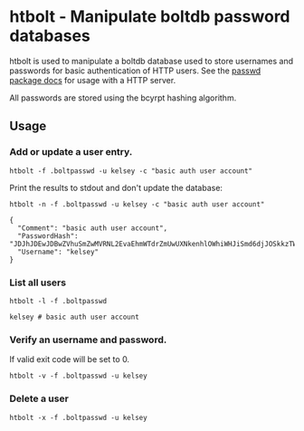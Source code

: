 # htbolt - Manipulate boltdb password databases

htbolt is used to manipulate a boltdb database used to store usernames and passwords for basic authentication of HTTP users. See the [passwd package docs](passwd) for usage with a HTTP server.

All passwords are stored using the bcyrpt hashing algorithm.

## Usage

### Add or update a user entry.

```
htbolt -f .boltpasswd -u kelsey -c "basic auth user account"
```

Print the results to stdout and don't update the database:

```
htbolt -n -f .boltpasswd -u kelsey -c "basic auth user account"
```

```
{
  "Comment": "basic auth user account",
  "PasswordHash": "JDJhJDEwJDBwZVhuSmZwMVRNL2EvaEhmWTdrZmUwUXNkenhlOWhiWHJiSmd6djJOSkkzTWdEQ09vNEpl",
  "Username": "kelsey"
}
```

### List all users

```
htbolt -l -f .boltpasswd
```
```
kelsey # basic auth user account 
```

### Verify an username and password.

If valid exit code will be set to 0.

```
htbolt -v -f .boltpasswd -u kelsey
```

### Delete a user

```
htbolt -x -f .boltpasswd -u kelsey
```
